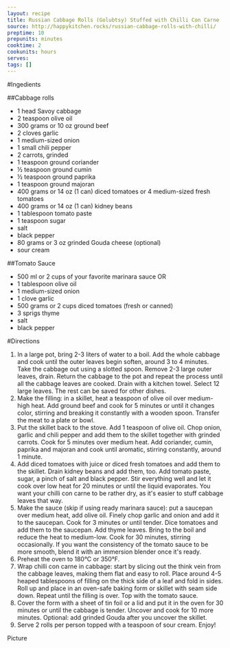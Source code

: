 ```yaml
---
layout: recipe
title: Russian Cabbage Rolls (Golubtsy) Stuffed with Chilli Con Carne
source: http://happykitchen.rocks/russian-cabbage-rolls-with-chilli/
preptime: 10
prepunits: minutes
cooktime: 2
cookunits: hours
serves: 
tags: []
---
```

#Ingedients

##Cabbage rolls

* 1 head Savoy cabbage
* 2 teaspoon olive oil
* 300 grams or 10 oz ground beef
* 2 cloves garlic
* 1 medium-sized onion
* 1 small chili pepper
* 2 carrots, grinded
* 1 teaspoon ground coriander
* &frac12; teaspoon ground cumin
* &frac12; teaspoon ground paprika
* 1 teaspoon ground majoran
* 400 grams or 14 oz (1 can) diced tomatoes or 4 medium-sized fresh tomatoes
* 400 grams or 14 oz (1 can) kidney beans
* 1 tablespoon tomato paste
* 1 teaspoon sugar
* salt
* black pepper
* 80 grams or 3 oz grinded Gouda cheese (optional)
* sour cream

##Tomato Sauce

* 500 ml or 2 cups of your favorite marinara sauce OR
* 1 tablespoon olive oil
* 1 medium-sized onion
* 1 clove garlic
* 500 grams or 2 cups diced tomatoes (fresh or canned)
* 3 sprigs thyme
* salt
* black pepper

#Directions

1. In a large pot, bring 2-3 liters of water to a boil. Add the whole cabbage and cook until the outer leaves begin soften, around 3 to 4 minutes. Take the cabbage out using a slotted spoon. Remove 2-3 large outer leaves, drain. Return the cabbage to the pot and repeat the process until all the cabbage leaves are cooked. Drain with a kitchen towel. Select 12 large leaves. The rest can be saved for other dishes.
2. Make the filling: in a skillet, heat a teaspoon of olive oil over medium-high heat. Add ground beef and cook for 5 minutes or until it changes color, stirring and breaking it constantly with a wooden spoon. Transfer the meat to a plate or bowl.
3. Put the skillet back to the stove. Add 1 teaspoon of olive oil. Chop onion, garlic and chili pepper and add them to the skillet together with grinded carrots. Cook for 5 minutes over medium heat. Add coriander, cumin, paprika and majoran and cook until aromatic, stirring constantly, around 1 minute.
4. Add diced tomatoes with juice or diced fresh tomatoes and add them to the skillet. Drain kidney beans and add them, too. Add tomato paste, sugar, a pinch of salt and black pepper. Stir everything well and let it cook over low heat for 20 minutes or until the liquid evaporates. You want your chilli con carne to be rather dry, as it's easier to stuff cabbage leaves that way.
5. Make the sauce (skip if using ready marinara sauce): put a saucepan over medium heat, add olive oil. Finely chop garlic and onion and add it to the saucepan. Cook for 3 minutes or until tender. Dice tomatoes and add them to the saucepan. Add thyme leaves. Bring to the boil and reduce the heat to medium-low. Cook for 30 minutes, stirring occasionally. If you want the consistency of the tomato sauce to be more smooth, blend it with an immersion blender once it's ready.
6. Preheat the oven to 180&deg;C or 350&deg;F.
7. Wrap chilli con carne in cabbage: start by slicing out the think vein from the cabbage leaves, making them flat and easy to roll. Place around 4-5 heaped tablespoons of filling on the thick side of a leaf and fold in sides. Roll up and place in an oven-safe baking form or skillet with seam side down. Repeat until the filling is over. Top with the tomato sauce.
8. Cover the form with a sheet of tin foil or a lid and put it in the oven for 30 minutes or until the cabbage is tender. Uncover and cook for 10 more minutes. Optional: add grinded Gouda after you uncover the skillet.
9. Serve 2 rolls per person topped with a teaspoon of sour cream. Enjoy!

Picture